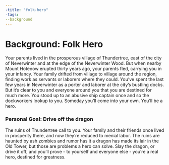 ```yaml
---
-title: "folk-hero"
-tags:
--background
---
```

# Background: Folk Hero
Your parents lived in the prosperous village of Thundertree, east of the city of Neverwinter and at the edge of the Neverwinter Wood. But when nearby Mount Hotenow erupted thirty years ago, your parents fled, carrying you in your infancy. Your family drifted from village to village around the region, finding work as servants or laborers where they could. You’ve spent the last few years in Neverwinter as a porter and laborer at the city’s bustling docks. But it’s clear to you and everyone around you that you are destined for much more. You stood up to an abusive ship captain once and so the dockworkers lookup to you. Someday you’ll come into your own. You’ll be a hero.

### Personal Goal: Drive off the dragon
The ruins of Thundertree call to you. Your family and their friends once lived in prosperity there, and now they’re reduced to menial labor. The ruins are haunted by ash zombies and rumor has it a dragon has made its lair in the Old Tower, but those are problems a hero can solve. Slay the dragon, or drive it off, and you’ll prove - to yourself and everyone else - you’re a real hero, destined for greatness.